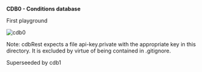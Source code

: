**CDB0 - Conditions database**

First playground

![cdb0](https://github.com/ursl/mu3eanca/assets/5073648/6a0d89b7-2fd1-481e-af79-5c6d3b936df4)


Note: cdbRest expects a file api-key.private with the appropriate key in this directory. It is excluded by virtue of being contained in .gitignore.

Superseeded by cdb1
